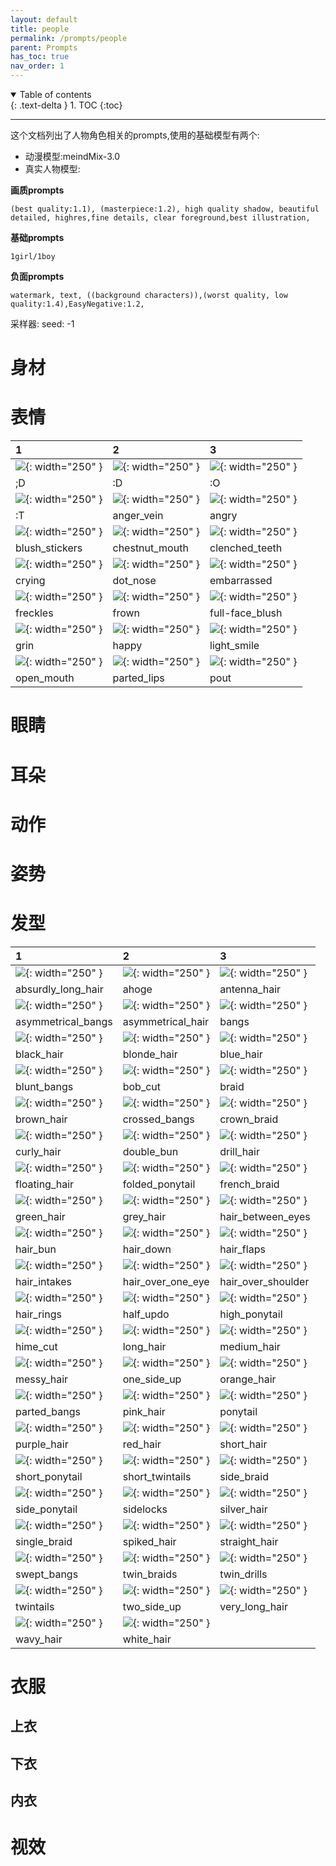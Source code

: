 ```yaml
---
layout: default
title: people
permalink: /prompts/people
parent: Prompts
has_toc: true
nav_order: 1
---
```

<details open markdown="block">
  <summary>
    Table of contents
  </summary>
  {: .text-delta }
1. TOC
{:toc}
</details>

----
这个文档列出了人物角色相关的prompts,使用的基础模型有两个:
- 动漫模型:meindMix-3.0
- 真实人物模型:



**画质prompts**
```
(best quality:1.1), (masterpiece:1.2), high quality shadow, beautiful detailed, highres,fine details, clear foreground,best illustration,
```
**基础prompts**
```
1girl/1boy
```
**负面prompts**
```
watermark, text, ((background characters)),(worst quality, low quality:1.4),EasyNegative:1.2,
```

采样器:
seed: -1 




# 身材


# 表情


| 1  | 2  |3 |
|:-------------|:------------------|:------|
|![]({{site.url}}/assets/images/prompts-1-D.png){: width="250" }| ![]({{site.url}}/assets/images/prompts-2-D.png){: width="250" } | ![]({{site.url}}/assets/images/prompts-O.png){: width="250" } |
|;D|:D|:O|
|![]({{site.url}}/assets/images/prompts-T.png){: width="250" }| ![]({{site.url}}/assets/images/prompts-anger_vein.png){: width="250" } | ![]({{site.url}}/assets/images/prompts-angry.png){: width="250" } |
|:T|anger_vein|angry|
|![]({{site.url}}/assets/images/prompts-blush_stickers.png){: width="250" }| ![]({{site.url}}/assets/images/prompts-chestnut_mouth.png){: width="250" } | ![]({{site.url}}/assets/images/prompts-clenched_teeth.png){: width="250" } |
|blush_stickers|chestnut_mouth|clenched_teeth|
|![]({{site.url}}/assets/images/prompts-crying.png){: width="250" }| ![]({{site.url}}/assets/images/prompts-dot_nose.png){: width="250" } | ![]({{site.url}}/assets/images/prompts-embarrassed.png){: width="250" } |
|crying|dot_nose|embarrassed|
|![]({{site.url}}/assets/images/prompts-freckles.png){: width="250" }| ![]({{site.url}}/assets/images/prompts-frown.png){: width="250" } | ![]({{site.url}}/assets/images/prompts-full-face_blush.png){: width="250" } |
|freckles|frown|full-face_blush|
|![]({{site.url}}/assets/images/prompts-grin.png){: width="250" }| ![]({{site.url}}/assets/images/prompts-happy.png){: width="250" } | ![]({{site.url}}/assets/images/prompts-light_smile.png){: width="250" } |
|grin|happy|light_smile|
|![]({{site.url}}/assets/images/prompts-open_mouth.png){: width="250" }| ![]({{site.url}}/assets/images/prompts-parted_lips.png){: width="250" } | ![]({{site.url}}/assets/images/prompts-pout.png){: width="250" } |
|open_mouth|parted_lips|pout|

# 眼睛




# 耳朵







# 动作


# 姿势




# 发型

| 1  | 2  | 3 |
|:---|:---|:---|
|![]({{site.url}}/assets/images/prompts-absurdly_long_hair.png){: width="250" } | ![]({{site.url}}/assets/images/prompts-ahoge.png){: width="250" }|![]({{site.url}}/assets/images/prompts-antenna_hair.png){: width="250" }|
|absurdly_long_hair | ahoge| antenna_hair |
|![]({{site.url}}/assets/images/prompts-asymmetrical_bangs.png){: width="250" } | ![]({{site.url}}/assets/images/prompts-asymmetrical_hair.png){: width="250" }|![]({{site.url}}/assets/images/prompts-bangs.png){: width="250" }|
|asymmetrical_bangs | asymmetrical_hair| bangs |
|![]({{site.url}}/assets/images/prompts-black_hair.png){: width="250" } | ![]({{site.url}}/assets/images/prompts-blonde_hair.png){: width="250" }|![]({{site.url}}/assets/images/prompts-blue_hair.png){: width="250" }|
|black_hair |  blonde_hair|  blue_hair|
|![]({{site.url}}/assets/images/prompts-blunt_bangs.png){: width="250" } | ![]({{site.url}}/assets/images/prompts-bob_cut.png){: width="250" }|![]({{site.url}}/assets/images/prompts-braid.png){: width="250" }|
|blunt_bangs|  bob_cut | braid|
|![]({{site.url}}/assets/images/prompts-brown_hair.png){: width="250" } | ![]({{site.url}}/assets/images/prompts-crossed_bangs.png){: width="250" }|![]({{site.url}}/assets/images/prompts-crown_braid.png){: width="250" }|
|brown_hair|	crossed_bangs|	crown_braid	|
|![]({{site.url}}/assets/images/prompts-curly_hair.png){: width="250" } | ![]({{site.url}}/assets/images/prompts-double_bun.png){: width="250" }|![]({{site.url}}/assets/images/prompts-drill_hair.png){: width="250" }|
|curly_hair  |double_bun	|drill_hair|
|![]({{site.url}}/assets/images/prompts-floating_hair.png){: width="250" } | ![]({{site.url}}/assets/images/prompts-folded_ponytail.png){: width="250" }|![]({{site.url}}/assets/images/prompts-french_braid.png){: width="250" }|
|floating_hair|	folded_ponytail | french_braid	|
|![]({{site.url}}/assets/images/prompts-green_hair.png){: width="250" } | ![]({{site.url}}/assets/images/prompts-grey_hair.png){: width="250" }|![]({{site.url}}/assets/images/prompts-hair_between_eyes.png){: width="250" }|
|green_hair	|grey_hair	|hair_between_eyes|
|![]({{site.url}}/assets/images/prompts-hair_bun.png){: width="250" } | ![]({{site.url}}/assets/images/prompts-hair_down.png){: width="250" }|![]({{site.url}}/assets/images/prompts-hair_flaps.png){: width="250" }|	
|hair_bun	|hair_down	|hair_flaps	|
|![]({{site.url}}/assets/images/prompts-hair_intakes.png){: width="250" } | ![]({{site.url}}/assets/images/prompts-hair_over_one_eye.png){: width="250" }|![]({{site.url}}/assets/images/prompts-hair_over_shoulder.png){: width="250" }|
|hair_intakes  |hair_over_one_eye|	hair_over_shoulder	|
|![]({{site.url}}/assets/images/prompts-hair_rings.png){: width="250" } | ![]({{site.url}}/assets/images/prompts-half_updo.png){: width="250" }|![]({{site.url}}/assets/images/prompts-high_ponytail.png){: width="250" }|
|hair_rings|	half_updo | high_ponytail|
|![]({{site.url}}/assets/images/prompts-hime_cut.png){: width="250" } | ![]({{site.url}}/assets/images/prompts-long_hair.png){: width="250" }|![]({{site.url}}/assets/images/prompts-medium_hair.png){: width="250" }|
|hime_cut|	long_hair|	medium_hair|
|![]({{site.url}}/assets/images/prompts-messy_hair.png){: width="250" } | ![]({{site.url}}/assets/images/prompts-one_side_up.png){: width="250" }|![]({{site.url}}/assets/images/prompts-orange_hair.png){: width="250" }|			
|messy_hair	|one_side_up|	orange_hair	|
|![]({{site.url}}/assets/images/prompts-parted_bangs.png){: width="250" } | ![]({{site.url}}/assets/images/prompts-pink_hair.png){: width="250" }|![]({{site.url}}/assets/images/prompts-ponytail.png){: width="250" }|		
|parted_bangs|  pink_hair|	ponytail	|
|![]({{site.url}}/assets/images/prompts-purple_hair.png){: width="250" } | ![]({{site.url}}/assets/images/prompts-red_hair.png){: width="250" }|![]({{site.url}}/assets/images/prompts-short_hair.png){: width="250" }|
|purple_hair	|red_hair|  short_hair|
|![]({{site.url}}/assets/images/prompts-short_ponytail.png){: width="250" } | ![]({{site.url}}/assets/images/prompts-short_twintails.png){: width="250" }|![]({{site.url}}/assets/images/prompts-side_braid.png){: width="250" }|		
|short_ponytail	|short_twintails	|side_braid|
|![]({{site.url}}/assets/images/prompts-side_ponytail.png){: width="250" } | ![]({{site.url}}/assets/images/prompts-sidelocks.png){: width="250" }|![]({{site.url}}/assets/images/prompts-silver_hair.png){: width="250" }|		
|side_ponytail|	sidelocks|	silver_hair	|
|![]({{site.url}}/assets/images/prompts-single_braid.png){: width="250" } | ![]({{site.url}}/assets/images/prompts-spiked_hair.png){: width="250" }|![]({{site.url}}/assets/images/prompts-straight_hair.png){: width="250" }|
|single_braid | spiked_hair|	straight_hair	|
|![]({{site.url}}/assets/images/prompts-swept_bangs.png){: width="250" } | ![]({{site.url}}/assets/images/prompts-twin_braids.png){: width="250" }|![]({{site.url}}/assets/images/prompts-twin_drills.png){: width="250" }|
|swept_bangs|	twin_braids | twin_drills|
|![]({{site.url}}/assets/images/prompts-twintails.png){: width="250" } | ![]({{site.url}}/assets/images/prompts-two_side_up.png){: width="250" }|![]({{site.url}}/assets/images/prompts-very_long_hair.png){: width="250" }|			
|twintails	|two_side_up	|very_long_hair|
|![]({{site.url}}/assets/images/prompts-wavy_hair.png){: width="250" } | ![]({{site.url}}/assets/images/prompts-white_hair.png){: width="250" }|
|wavy_hair	|white_hair		|






# 衣服
## 上衣


## 下衣


## 内衣







# 视效







